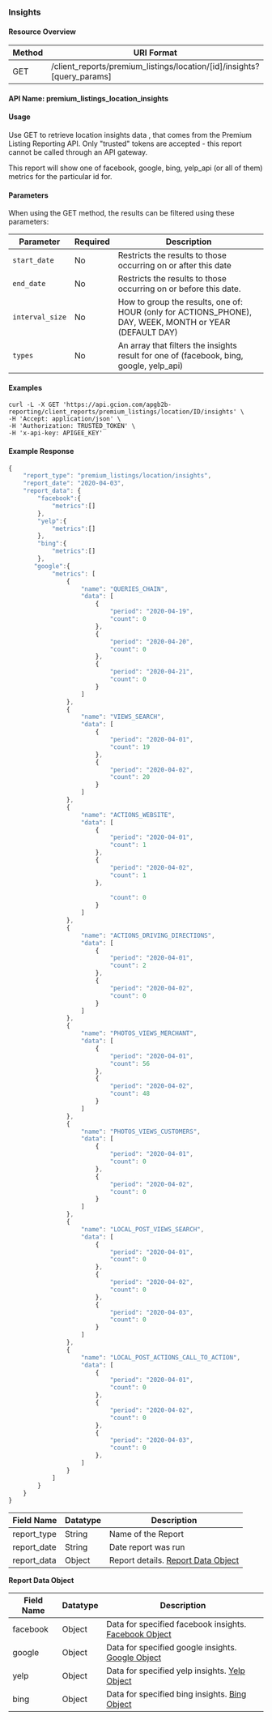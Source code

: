### Insights

#### Resource Overview

| Method | URI Format |
|---|---|
| GET | /client_reports/premium_listings/location/[id]/insights?[query_params]

#### API Name: premium_listings_location_insights
#### Usage
Use GET to retrieve location insights data , that comes from the Premium Listing Reporting API.  Only "trusted" tokens are accepted - this report cannot be called through an API gateway.

This report will show one of facebook, google, bing, yelp_api (or all of them) metrics for the particular id for.

#### Parameters

When using the GET method, the results can be filtered using these parameters:

| Parameter | Required | Description |
|---|---|---|
|`start_date`|No|Restricts the results to those occurring on or after this date|
|`end_date`|No|Restricts the results to those occurring on or before this date.|
|`interval_size`|No| How to group the results, one of: HOUR (only for ACTIONS_PHONE), DAY, WEEK, MONTH or YEAR (DEFAULT DAY)|
|`types`|No| An array that filters the insights result for one of (facebook, bing, google, yelp_api)|

#### Examples

```
curl -L -X GET 'https://api.gcion.com/apgb2b-reporting/client_reports/premium_listings/location/ID/insights' \
-H 'Accept: application/json' \
-H 'Authorization: TRUSTED_TOKEN' \
-H 'x-api-key: APIGEE_KEY'
```

#### Example Response
```javascript
{
    "report_type": "premium_listings/location/insights",
    "report_date": "2020-04-03",
    "report_data": {
        "facebook":{
            "metrics":[]
        },
        "yelp":{
            "metrics":[]
        },
        "bing":{
            "metrics":[]
        },
       "google":{
            "metrics": [
                {
                    "name": "QUERIES_CHAIN",
                    "data": [
                        {
                            "period": "2020-04-19",
                            "count": 0
                        },
                        {
                            "period": "2020-04-20",
                            "count": 0
                        },
                        {
                            "period": "2020-04-21",
                            "count": 0
                        }
                    ]
                },
                {
                    "name": "VIEWS_SEARCH",
                    "data": [
                        {
                            "period": "2020-04-01",
                            "count": 19
                        },
                        {
                            "period": "2020-04-02",
                            "count": 20
                        }
                    ]
                },
                {
                    "name": "ACTIONS_WEBSITE",
                    "data": [
                        {
                            "period": "2020-04-01",
                            "count": 1
                        },
                        {
                            "period": "2020-04-02",
                            "count": 1
                        },
                        
                            "count": 0
                        }
                    ]
                },
                {
                    "name": "ACTIONS_DRIVING_DIRECTIONS",
                    "data": [
                        {
                            "period": "2020-04-01",
                            "count": 2
                        },
                        {
                            "period": "2020-04-02",
                            "count": 0
                        }
                    ]
                },
                {
                    "name": "PHOTOS_VIEWS_MERCHANT",
                    "data": [
                        {
                            "period": "2020-04-01",
                            "count": 56
                        },
                        {
                            "period": "2020-04-02",
                            "count": 48
                        }
                    ]
                },
                {
                    "name": "PHOTOS_VIEWS_CUSTOMERS",
                    "data": [
                        {
                            "period": "2020-04-01",
                            "count": 0
                        },
                        {
                            "period": "2020-04-02",
                            "count": 0
                        }
                    ]
                },
                {
                    "name": "LOCAL_POST_VIEWS_SEARCH",
                    "data": [
                        {
                            "period": "2020-04-01",
                            "count": 0
                        },
                        {
                            "period": "2020-04-02",
                            "count": 0
                        },
                        {
                            "period": "2020-04-03",
                            "count": 0
                        }
                    ]
                },
                {
                    "name": "LOCAL_POST_ACTIONS_CALL_TO_ACTION",
                    "data": [
                        {
                            "period": "2020-04-01",
                            "count": 0
                        },
                        {
                            "period": "2020-04-02",
                            "count": 0
                        },
                        {
                            "period": "2020-04-03",
                            "count": 0
                        },
                    ]
                }
            ]
        }
    }
}
```
Field Name|Datatype|Description|
|---|---|---|
|report_type|String|Name of the Report|
|report_date|String|Date report was run|
|report_data|Object|Report details. [Report Data Object](#insightsreportdata)|

<a name="insightsreportdata"></a>
**Report Data Object**

|Field Name|Datatype|Description|
|---|---|---|
|facebook|Object|Data for specified facebook insights. [Facebook Object](https://uberall.com/en/developers/apiDocumentation#_api_dashboard_insightsData-GET)|
|google|Object|Data for specified google insights. [Google Object](https://uberall.com/en/developers/apiDocumentation#_api_dashboard_insightsData-GET)|
|yelp|Object|Data for specified yelp insights. [Yelp Object](https://uberall.com/en/developers/apiDocumentation#_api_dashboard_insightsData-GET)|
|bing|Object|Data for specified bing insights. [Bing Object](https://uberall.com/en/developers/apiDocumentation#_api_dashboard_insightsData-GET)|